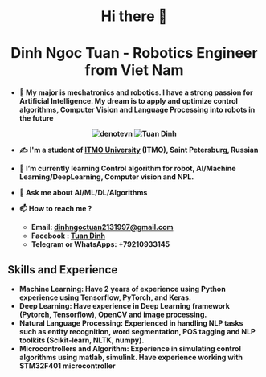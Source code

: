 <h1 align="center"><b> Hi there 👋 <b></h1>
<h1 align="center"><b>Dinh Ngoc Tuan - Robotics Engineer from Viet Nam<b> </h1> 

- 🌱 **My major is mechatronics and robotics. I have a strong passion for Artificial Intelligence. My dream is to apply and optimize control algorithms, Computer Vision and Language Processing into robots in the future**

<p align="center"> <img src="https://komarev.com/ghpvc/?username=denotevn" alt="denotevn" /> <img src="https://badges.pufler.dev/repos/denotevn" alt="Tuan Dinh" /> </p>


- ✍ I'm a student of **[ITMO University](https://en.itmo.ru/) (ITMO), Saint Petersburg, Russian**

- 🌱 I’m currently learning **Control algorithm for robot, AI/Machine Learning/DeepLearning, Computer vision and NPL.**

- 💬 Ask me about **AI/ML/DL/Algorithms**

- 📫 **How to reach me ?** 
    + Email: **dinhngoctuan2131997@gmail.com**
    + Facebook : **[Tuan Dinh](https://www.facebook.com/profile.php?id=100011042762760)**
    + Telegram or WhatsApps: **+79210933145**


## **Skills and Experience**
* **Machine Learning**: Have 2 years of experience using Python experience using Tensorflow, PyTorch, and Keras.
* **Deep Learning**: Have experience in Deep Learning framework (Pytorch, Tensorflow), OpenCV and image processing.
* **Natural Language Processing**: Experienced in handling NLP tasks such as entity recognition, word segmentation, POS tagging and NLP toolkits (Scikit-learn, NLTK, numpy).
* **Microcontrollers and Algorithm**: Experience in simulating control algorithms using matlab, simulink. Have experience working with STM32F401 microcontroller